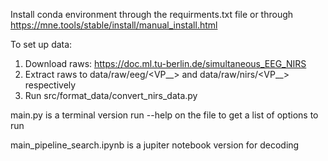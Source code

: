 Install conda environment through the requirments.txt file or through https://mne.tools/stable/install/manual_install.html

To set up data:
  1) Download raws:
       https://doc.ml.tu-berlin.de/simultaneous_EEG_NIRS
  2) Extract raws to data/raw/eeg/<VP__>  and data/raw/nirs/<VP__> respectively
  3) Run src/format_data/convert_nirs_data.py


main.py is a terminal version run --help on the file to get a list of options to run

main_pipeline_search.ipynb is a jupiter notebook version for decoding
